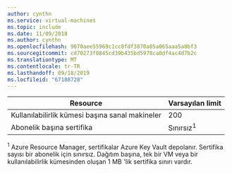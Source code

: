 ```yaml
---
author: cynthn
ms.service: virtual-machines
ms.topic: include
ms.date: 11/09/2018
ms.author: cynthn
ms.openlocfilehash: 9070aee55969c1cc0fdf3870a05a065aaa5a8bf3
ms.sourcegitcommit: cd70273f0845cd39b435bd5978ca0df4ac4d7b2c
ms.translationtype: MT
ms.contentlocale: tr-TR
ms.lasthandoff: 09/18/2019
ms.locfileid: "67188728"
---
```

| Resource | Varsayılan limit |
| --- | --- |
| Kullanılabilirlik kümesi başına sanal makineler | 200 |
| Abonelik başına sertifika |Sınırsız<sup>1</sup> |

<sup>1</sup> Azure Resource Manager, sertifikalar Azure Key Vault depolanır. Sertifika sayısı bir abonelik için sınırsız. Dağıtım başına, tek bir VM veya bir kullanılabilirlik kümesinden oluşan 1 MB 'lik sertifika sınırı vardır.

